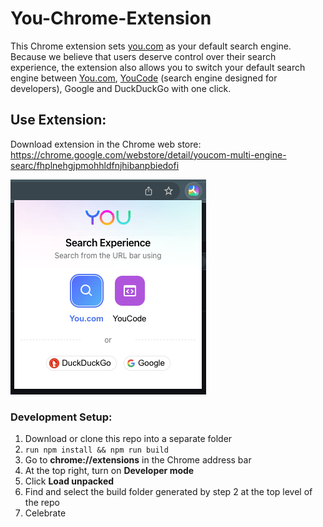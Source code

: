 # You-Chrome-Extension

This Chrome extension sets [you.com](https://you.com/) as your default search engine. Because we believe that users deserve control over their search experience, the extension also allows you to switch your default search engine between [You.com](https://you.com/), [YouCode](https://code.you.com/) (search engine designed for developers), Google and DuckDuckGo with one click.

## Use Extension:

Download extension in the Chrome web store: https://chrome.google.com/webstore/detail/youcom-multi-engine-searc/fhplnehgjpmohhldfnjhibanpbiedofi

![Extension](extension_image.png?raw=true)

### **Development Setup:**

1. Download or clone this repo into a separate folder
2. `run npm install && npm run build`
3. Go to **chrome://extensions** in the Chrome address bar 
4. At the top right, turn on **Developer mode**
5. Click **Load unpacked**
6. Find and select the build folder generated by step 2 at the top level of the repo
7. Celebrate
